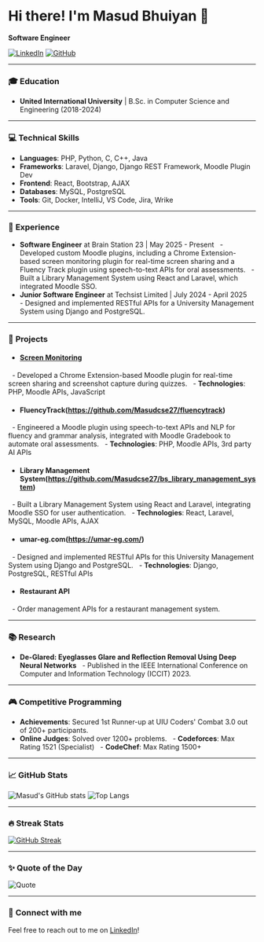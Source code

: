 # Hi there! I'm Masud Bhuiyan 👋
**Software Engineer**

[![LinkedIn](https://img.shields.io/badge/-Masud_Bhuiyan-blue?style=flat&logo=Linkedin&logoColor=white&link=https://www.linkedin.com/in/masud-bhuiyan-982624154)](https://www.linkedin.com/in/masud-bhuiyan-982624154)
[![GitHub](https://img.shields.io/badge/-Masudcse27-black?style=flat&logo=github&logoColor=white&link=https://github.com/Masudcse27)](https://github.com/Masudcse27)

---

### 🎓 **Education**
- **United International University** | B.Sc. in Computer Science and Engineering (2018-2024)

---

### 💻 **Technical Skills**
- **Languages**: PHP, Python, C, C++, Java
- **Frameworks**: Laravel, Django, Django REST Framework, Moodle Plugin Dev
- **Frontend**: React, Bootstrap, AJAX
- **Databases**: MySQL, PostgreSQL
- **Tools**: Git, Docker, IntelliJ, VS Code, Jira, Wrike

---

### 💼 **Experience**
- **Software Engineer** at Brain Station 23 | May 2025 - Present
  - Developed custom Moodle plugins, including a Chrome Extension-based screen monitoring plugin for real-time screen sharing and a Fluency Track plugin using speech-to-text APIs for oral assessments.
  - Built a Library Management System using React and Laravel, which integrated Moodle SSO.
- **Junior Software Engineer** at Techsist Limited | July 2024 - April 2025
  - Designed and implemented RESTful APIs for a University Management System using Django and PostgreSQL.

---

### 🚀 **Projects**
- #### [Screen Monitoring](https://github.com/Masudcse27/quizaccess_screenmonitoring)
  - Developed a Chrome Extension-based Moodle plugin for real-time screen sharing and screenshot capture during quizzes.
  - **Technologies**: PHP, Moodle APIs, JavaScript
- #### **FluencyTrack**(https://github.com/Masudcse27/fluencytrack)
  - Engineered a Moodle plugin using speech-to-text APIs and NLP for fluency and grammar analysis, integrated with Moodle Gradebook to automate oral assessments.
  - **Technologies**: PHP, Moodle APIs, 3rd party AI APIs
- #### **Library Management System**(https://github.com/Masudcse27/bs_library_management_system)
  - Built a Library Management System using React and Laravel, integrating Moodle SSO for user authentication.
  - **Technologies**: React, Laravel, MySQL, Moodle APIs, AJAX
- #### **umar-eg.com**(https://umar-eg.com/)
  - Designed and implemented RESTful APIs for this University Management System using Django and PostgreSQL.
  - **Technologies**: Django, PostgreSQL, RESTful APIs
- #### **Restaurant API**
  - Order management APIs for a restaurant management system.

---

### 📚 **Research**
- **De-Glared: Eyeglasses Glare and Reflection Removal Using Deep Neural Networks**
  - Published in the IEEE International Conference on Computer and Information Technology (ICCIT) 2023.

---

### 🎮 **Competitive Programming**
- **Achievements**: Secured 1st Runner-up at UIU Coders' Combat 3.0 out of 200+ participants.
- **Online Judges**: Solved over 1200+ problems.
  - **Codeforces**: Max Rating 1521 (Specialist)
  - **CodeChef**: Max Rating 1500+

---

### 📈 **GitHub Stats**
![Masud's GitHub stats](https://github-readme-stats.vercel.app/api?username=Masudcse27&show_icons=true&theme=radical)
![Top Langs](https://github-readme-stats.vercel.app/api/top-langs/?username=Masudcse27&layout=compact&theme=radical)

---

### 🔥 **Streak Stats**
[![GitHub Streak](https://streak-stats.demolab.com/?user=Masudcse27&theme=radical)](https://git.io/streak-stats)

---

### ✨ **Quote of the Day**
![Quote](https://quotes-github-readme.vercel.app/api?type=horizontal&theme=radical)

---

### 🌟 **Connect with me**
Feel free to reach out to me on [LinkedIn](https://www.linkedin.com/in/masud-bhuiyan-982624154/)!
